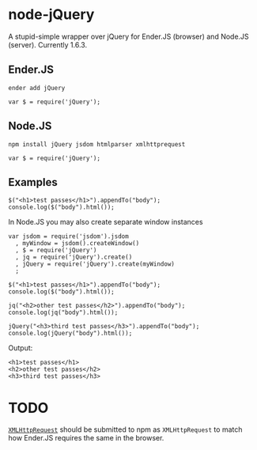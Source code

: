 node-jQuery
====

A stupid-simple wrapper over jQuery for Ender.JS (browser) and Node.JS (server). Currently 1.6.3.

Ender.JS
---

    ender add jQuery

    var $ = require('jQuery');

Node.JS
---

    npm install jQuery jsdom htmlparser xmlhttprequest

    var $ = require('jQuery');


Examples
---

    $("<h1>test passes</h1>").appendTo("body");
    console.log($("body").html());

In Node.JS you may also create separate window instances

    var jsdom = require('jsdom').jsdom
      , myWindow = jsdom().createWindow()
      , $ = require('jQuery')
      , jq = require('jQuery').create()
      , jQuery = require('jQuery').create(myWindow)
      ;

    $("<h1>test passes</h1>").appendTo("body");
    console.log($("body").html());

    jq("<h2>other test passes</h2>").appendTo("body");
    console.log(jq("body").html());

    jQuery("<h3>third test passes</h3>").appendTo("body");
    console.log(jQuery("body").html());

Output:

    <h1>test passes</h1>
    <h2>other test passes</h2>
    <h3>third test passes</h3>


TODO
====

[`XMLHttpRequest`](https://github.com/driverdan/node-XMLHttpRequest) should be submitted to npm as `XMLHttpRequest` to match how Ender.JS requires the same in the browser.

